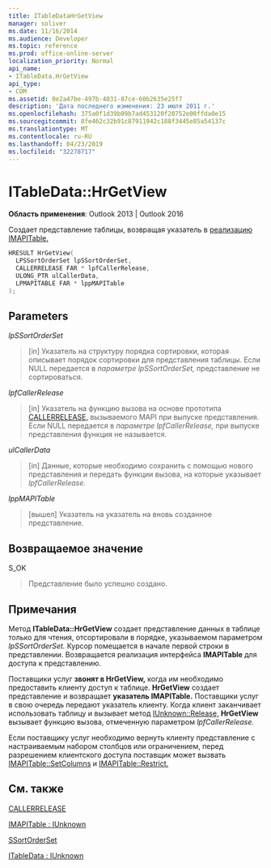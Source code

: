 ```yaml
---
title: ITableDataHrGetView
manager: soliver
ms.date: 11/16/2014
ms.audience: Developer
ms.topic: reference
ms.prod: office-online-server
localization_priority: Normal
api_name:
- ITableData.HrGetView
api_type:
- COM
ms.assetid: 0e2a47be-497b-4031-87ce-60b2635e25f7
description: 'Дата последнего изменения: 23 июля 2011 г.'
ms.openlocfilehash: 375a0f1d39b09b7ad453120f20752e00ffda0e15
ms.sourcegitcommit: 8fe462c32b91c87911942c188f3445e85a54137c
ms.translationtype: MT
ms.contentlocale: ru-RU
ms.lasthandoff: 04/23/2019
ms.locfileid: "32278717"
---
```

# <a name="itabledatahrgetview"></a>ITableData::HrGetView

  
  
**Область применения**: Outlook 2013 | Outlook 2016 
  
Создает представление таблицы, возвращая указатель в [реализацию IMAPITable.](imapitableiunknown.md) 
  
```cpp
HRESULT HrGetView(
  LPSSortOrderSet lpSSortOrderSet,
  CALLERRELEASE FAR * lpfCallerRelease,
  ULONG_PTR ulCallerData,
  LPMAPITABLE FAR * lppMAPITable
);
```

## <a name="parameters"></a>Parameters

 _lpSSortOrderSet_
  
> [in] Указатель на структуру порядка сортировки, которая описывает порядок сортировки для представления таблицы. Если NULL передается в  _параметре lpSSortOrderSet,_ представление не сортироваться. 
    
 _lpfCallerRelease_
  
> [in] Указатель на функцию вызова на основе прототипа [CALLERRELEASE,](callerrelease.md) вызываемого MAPI при выпуске представления. Если NULL передается в  _параметре lpfCallerRelease,_ при выпуске представления функция не называется. 
    
 _ulCallerData_
  
> [in] Данные, которые необходимо сохранить с помощью нового представления и передать функции вызова, на которые указывает _lpfCallerRelease._
    
 _lppMAPITable_
  
> [вышел] Указатель на указатель на вновь созданное представление.
    
## <a name="return-value"></a>Возвращаемое значение

S_OK 
  
> Представление было успешно создано.
    
## <a name="remarks"></a>Примечания

Метод **ITableData::HrGetView** создает представление данных в таблице только для чтения, отсортировали в порядке, указываемом параметром _lpSSortOrderSet._ Курсор помещается в начале первой строки в представлении. Возвращается реализация интерфейса **IMAPITable** для доступа к представлению. 
  
Поставщики услуг **звонят в HrGetView,** когда им необходимо предоставить клиенту доступ к таблице. **HrGetView** создает представление и возвращает **указатель IMAPITable.** Поставщики услуг в свою очередь передают указатель клиенту. Когда клиент заканчивает использовать таблицу и вызывает метод [IUnknown::Release,](https://msdn.microsoft.com/library/4b494c6f-f0ee-4c35-ae45-ed956f40dc7a%28Office.15%29.aspx) **HrGetView** вызывает функцию вызова, отмеченную параметром _lpfCallerRelease._ 
  
Если поставщику услуг необходимо вернуть клиенту представление с настраиваемым набором столбцов или ограничением, перед разрешением клиентского доступа поставщик может вызвать [IMAPITable::SetColumns](imapitable-setcolumns.md) и [IMAPITable::Restrict.](imapitable-restrict.md) 
  
## <a name="see-also"></a>См. также



[CALLERRELEASE](callerrelease.md)
  
[IMAPITable : IUnknown](imapitableiunknown.md)
  
[SSortOrderSet](ssortorderset.md)
  
[ITableData : IUnknown](itabledataiunknown.md)

